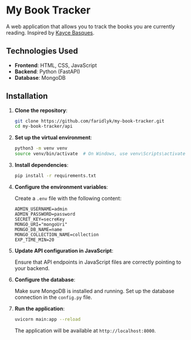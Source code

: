 # My Book Tracker

A web application that allows you to track the books you are currently reading. 
Inspired by <a href="https://kayce.basqu.es/" target="_blank" rel="noopener noreferrer">Kayce Basques</a>.

## Technologies Used

- **Frontend**: HTML, CSS, JavaScript  
- **Backend**: Python (FastAPI)  
- **Database**: MongoDB  

## Installation

1. **Clone the repository**:

   ```bash
   git clone https://github.com/faridlyk/my-book-tracker.git
   cd my-book-tracker/api
   ```

2. **Set up the virtual environment**:

   ```bash
   python3 -m venv venv
   source venv/bin/activate  # On Windows, use venv\Scripts\activate
   ```

3. **Install dependencies**:

   ```bash
   pip install -r requirements.txt
   ```

4. **Configure the environment variables**:

   Create a `.env` file with the following content:
   
   ```env
   ADMIN_USERNAME=admin
   ADMIN_PASSWORD=password
   SECRET_KEY=secreKey
   MONGO_URI="mongoUri"
   MONGO_DB_NAME=name
   MONGO_COLLECTION_NAME=collection
   EXP_TIME_MIN=20
   ```

5. **Update API configuration in JavaScript**:

   Ensure that API endpoints in JavaScript files are correctly pointing to your backend.

6. **Configure the database**:

   Make sure MongoDB is installed and running. Set up the database connection in the `config.py` file.

7. **Run the application**:

   ```bash
   uvicorn main:app --reload
   ```

   The application will be available at `http://localhost:8000`.
 
